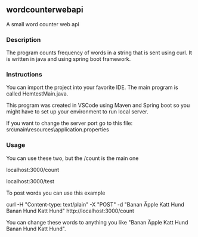 ## wordcounterwebapi
A small word counter web api

### Description

 The program counts frequency of words in a string that is sent using curl.
 It is written in java and using spring boot framework.
 
 ### Instructions
 
 You can import the project into your favorite IDE.
 The main program is called HemtestMain.java.
 
 This program was created in VSCode using Maven and Spring boot so you might
 have to set up your environment to run local server.
 
 If you want to change the server port go to this file: src\main\resources\application.properties
 
 ### Usage
 
 You can use these two, but the /count is the main one
 
 localhost:3000/count
 
 localhost:3000/test
 
 To post words you can use this example
 
 
 curl -H "Content-type: text/plain" -X "POST" -d "Banan Äpple Katt Hund Banan Hund Katt Hund" http://localhost:3000/count
 
 
 You can change these words to anything you like "Banan Äpple Katt Hund Banan Hund Katt Hund".
